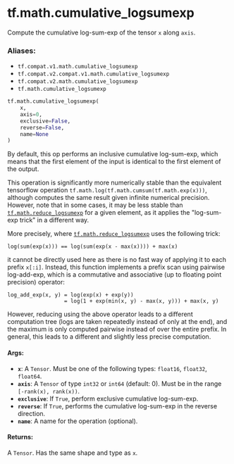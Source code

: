 <div itemscope itemtype="http://developers.google.com/ReferenceObject">
<meta itemprop="name" content="tf.math.cumulative_logsumexp" />
<meta itemprop="path" content="Stable" />
</div>

# tf.math.cumulative_logsumexp

Compute the cumulative log-sum-exp of the tensor `x` along `axis`.

### Aliases:

* `tf.compat.v1.math.cumulative_logsumexp`
* `tf.compat.v2.compat.v1.math.cumulative_logsumexp`
* `tf.compat.v2.math.cumulative_logsumexp`
* `tf.math.cumulative_logsumexp`

``` python
tf.math.cumulative_logsumexp(
    x,
    axis=0,
    exclusive=False,
    reverse=False,
    name=None
)
```

<!-- Placeholder for "Used in" -->

By default, this op performs an inclusive cumulative log-sum-exp, which means
that the first element of the input is identical to the first element of
the output.

This operation is significantly more numerically stable than the equivalent
tensorflow operation `tf.math.log(tf.math.cumsum(tf.math.exp(x)))`, although
computes the same result given infinite numerical precision. However, note
that in some cases, it may be less stable than <a href="../../tf/math/reduce_logsumexp.md"><code>tf.math.reduce_logsumexp</code></a>
for a given element, as it applies the "log-sum-exp trick" in a different
way.

More precisely, where <a href="../../tf/math/reduce_logsumexp.md"><code>tf.math.reduce_logsumexp</code></a> uses the following trick:

```
log(sum(exp(x))) == log(sum(exp(x - max(x)))) + max(x)
```

it cannot be directly used here as there is no fast way of applying it
to each prefix `x[:i]`. Instead, this function implements a prefix
scan using pairwise log-add-exp, which is a commutative and associative
(up to floating point precision) operator:

```
log_add_exp(x, y) = log(exp(x) + exp(y))
                  = log(1 + exp(min(x, y) - max(x, y))) + max(x, y)
```

However, reducing using the above operator leads to a different computation
tree (logs are taken repeatedly instead of only at the end), and the maximum
is only computed pairwise instead of over the entire prefix. In general, this
leads to a different and slightly less precise computation.

#### Args:


* <b>`x`</b>: A `Tensor`. Must be one of the following types: `float16`, `float32`,
  `float64`.
* <b>`axis`</b>: A `Tensor` of type `int32` or `int64` (default: 0). Must be in the
  range `[-rank(x), rank(x))`.
* <b>`exclusive`</b>: If `True`, perform exclusive cumulative log-sum-exp.
* <b>`reverse`</b>: If `True`, performs the cumulative log-sum-exp in the reverse
  direction.
* <b>`name`</b>: A name for the operation (optional).


#### Returns:

A `Tensor`. Has the same shape and type as `x`.
